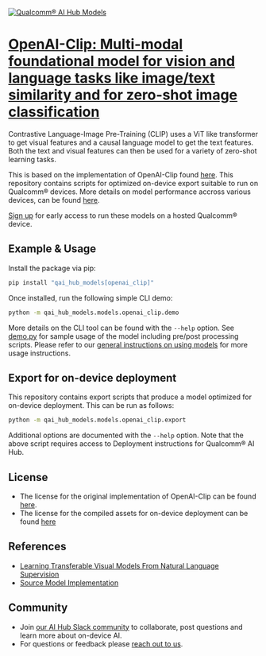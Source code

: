 [![Qualcomm® AI Hub Models](https://qaihub-public-assets.s3.us-west-2.amazonaws.com/qai-hub-models/quic-logo.jpg)](../../README.md)


# [OpenAI-Clip: Multi-modal foundational model for vision and language tasks like image/text similarity and for zero-shot image classification](https://aihub.qualcomm.com/models/openai_clip)

Contrastive Language-Image Pre-Training (CLIP) uses a ViT like transformer to get visual features and a causal language model to get the text features. Both the text and visual features can then be used for a variety of zero-shot learning tasks.

This is based on the implementation of OpenAI-Clip found
[here](https://github.com/openai/CLIP/). This repository contains scripts for optimized on-device
export suitable to run on Qualcomm® devices. More details on model performance
accross various devices, can be found [here](https://aihub.qualcomm.com/models/openai_clip).

[Sign up](https://myaccount.qualcomm.com/signup) for early access to run these models on
a hosted Qualcomm® device.




## Example & Usage

Install the package via pip:
```bash
pip install "qai_hub_models[openai_clip]"
```


Once installed, run the following simple CLI demo:

```bash
python -m qai_hub_models.models.openai_clip.demo
```
More details on the CLI tool can be found with the `--help` option. See
[demo.py](demo.py) for sample usage of the model including pre/post processing
scripts. Please refer to our [general instructions on using
models](../../../#getting-started) for more usage instructions.

## Export for on-device deployment

This repository contains export scripts that produce a model optimized for
on-device deployment. This can be run as follows:

```bash
python -m qai_hub_models.models.openai_clip.export
```
Additional options are documented with the `--help` option. Note that the above
script requires access to Deployment instructions for Qualcomm® AI Hub.

## License
- The license for the original implementation of OpenAI-Clip can be found
  [here](https://github.com/openai/CLIP/blob/main/LICENSE).
- The license for the compiled assets for on-device deployment can be found [here]({deploy_license_url})

## References
* [Learning Transferable Visual Models From Natural Language Supervision](https://arxiv.org/abs/2103.00020)
* [Source Model Implementation](https://github.com/openai/CLIP/)

## Community
* Join [our AI Hub Slack community](https://qualcomm-ai-hub.slack.com/join/shared_invite/zt-2d5zsmas3-Sj0Q9TzslueCjS31eXG2UA#/shared-invite/email) to collaborate, post questions and learn more about on-device AI.
* For questions or feedback please [reach out to us](mailto:ai-hub-support@qti.qualcomm.com).



